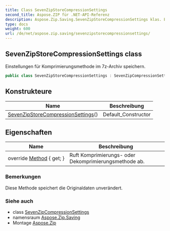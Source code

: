```yaml
---
title: Class SevenZipStoreCompressionSettings
second_title: Aspose.ZIP für .NET-API-Referenz
description: Aspose.Zip.Saving.SevenZipStoreCompressionSettings klas. Einstellungen für Komprimierungsmethode im 7zArchiv speichern.
type: docs
weight: 600
url: /de/net/aspose.zip.saving/sevenzipstorecompressionsettings/
---
```

## SevenZipStoreCompressionSettings class

Einstellungen für Komprimierungsmethode im 7z-Archiv speichern.

```csharp
public class SevenZipStoreCompressionSettings : SevenZipCompressionSettings
```

## Konstrukteure

| Name | Beschreibung |
| --- | --- |
| [SevenZipStoreCompressionSettings](sevenzipstorecompressionsettings/)() | Default_Constructor |

## Eigenschaften

| Name | Beschreibung |
| --- | --- |
| override [Method](../../aspose.zip.saving/sevenzipstorecompressionsettings/method/) { get; } | Ruft Komprimierungs- oder Dekomprimierungsmethode ab. |

### Bemerkungen

Diese Methode speichert die Originaldaten unverändert.

### Siehe auch

* class [SevenZipCompressionSettings](../sevenzipcompressionsettings/)
* namensraum [Aspose.Zip.Saving](../../aspose.zip.saving/)
* Montage [Aspose.Zip](../../)


